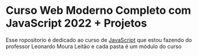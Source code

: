# Curso Web Moderno Completo com JavaScript 2022 + Projetos
Esse ropositorio é dedicado ao curso de [JavaScript](https://www.udemy.com/course/curso-web/) que estou fazendo do professor Leonardo Moura Leitão e cada pasta é um módulo do curso